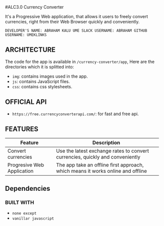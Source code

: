 #ALC3.0 Currency Converter
  
  It's a Progressive Web application, that allows it users to freely convert currencies, right from their Web Browser quickly and conveniently.  

  `DEVELOPER'S NAME: ABRAHAM KALU UME
   SLACK USERNAME: ABRAHAM
   GITHUB USERNAME: UMEKLINKS`

## ARCHITECTURE

  The code for the app is available in `/currency-converter/app`,
  Here are the directories which it is splitted into:

  - `img`: contains images used in the app.  
  - `js`: contains JavaScript files.  
  - `css`: contains css stylesheets.
  
## OFFICIAL API

- `https://free.currencyconverterapi.com/`: for fast and free api.

## FEATURES

  | Feature | Description |
  | ------- | ----------- |
  | Convert currencies | Use the latest exchange rates to convert currencies, quickly and conveniently |
  | Progresive Web Application | The app take an offline first approach, which means it works online and offline |

## Dependencies
  ### BUILT WITH
  
  - `none except`
  - `vanillar javascript`
